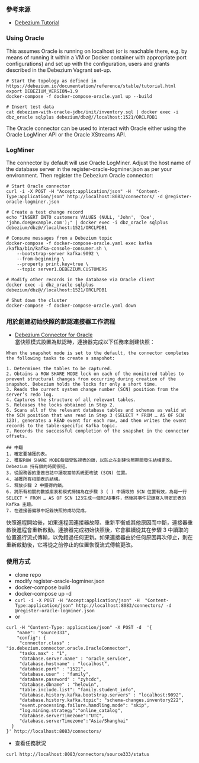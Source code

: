 ### 參考來源
- [Debezium Tutorial](https://github.com/debezium/debezium-examples/tree/main/tutorial)       


### Using Oracle
This assumes Oracle is running on localhost (or is reachable there, e.g. by means of running it within a VM or Docker container with appropriate port configurations) and set up with the configuration, users and grants described in the Debezium Vagrant set-up.
```
# Start the topology as defined in https://debezium.io/documentation/reference/stable/tutorial.html
export DEBEZIUM_VERSION=1.9
docker-compose -f docker-compose-oracle.yaml up --build

# Insert test data
cat debezium-with-oracle-jdbc/init/inventory.sql | docker exec -i dbz_oracle sqlplus debezium/dbz@//localhost:1521/ORCLPDB1
```

The Oracle connector can be used to interact with Oracle either using the Oracle LogMiner API or the Oracle XStreams API.

### LogMiner
The connector by default will use Oracle LogMiner. Adjust the host name of the database server in the register-oracle-logminer.json as per your environment. Then register the Debezium Oracle connector:
```
# Start Oracle connector
curl -i -X POST -H "Accept:application/json" -H  "Content-Type:application/json" http://localhost:8083/connectors/ -d @register-oracle-logminer.json

# Create a test change record
echo "INSERT INTO customers VALUES (NULL, 'John', 'Doe', 'john.doe@example.com');" | docker exec -i dbz_oracle sqlplus debezium/dbz@//localhost:1521/ORCLPDB1

# Consume messages from a Debezium topic
docker-compose -f docker-compose-oracle.yaml exec kafka /kafka/bin/kafka-console-consumer.sh \
    --bootstrap-server kafka:9092 \
    --from-beginning \
    --property print.key=true \
    --topic server1.DEBEZIUM.CUSTOMERS

# Modify other records in the database via Oracle client
docker exec -i dbz_oracle sqlplus debezium/dbz@//localhost:1521/ORCLPDB1

# Shut down the cluster
docker-compose -f docker-compose-oracle.yaml down
```


### 用於創建初始快照的默認連接器工作流程
- [Debezium Connector for Oracle](https://debezium.io/documentation/reference/stable/connectors/oracle.html)  
當快照模式設置為默認時，連接器完成以下任務來創建快照：
```
When the snapshot mode is set to the default, the connector completes the following tasks to create a snapshot:

1. Determines the tables to be captured.
2. Obtains a ROW SHARE MODE lock on each of the monitored tables to prevent structural changes from occurring during creation of the snapshot. Debezium holds the locks for only a short time.
3. Reads the current system change number (SCN) position from the server’s redo log.
4. Captures the structure of all relevant tables.
5. Releases the locks obtained in Step 2.
6. Scans all of the relevant database tables and schemas as valid at the SCN position that was read in Step 3 (SELECT * FROM …​ AS OF SCN 123), generates a READ event for each row, and then writes the event records to the table-specific Kafka topic.
7. Records the successful completion of the snapshot in the connector offsets.

## 中翻
1. 確定要捕獲的表。
2. 獲取ROW SHARE MODE每個受監視表的鎖，以防止在創建快照期間發生結構更改。Debezium 持有鎖的時間很短。
3. 從服務器的重做日誌中讀取當前系統更改號 (SCN) 位置。
4. 捕獲所有相關表的結構。
5. 釋放步驟 2 中獲得的鎖。
6. 將所有相關的數據庫表和模式掃描為在步驟 3 ( ) 中讀取的 SCN 位置有效，為每一行SELECT * FROM …​ AS OF SCN 123生成一個READ事件，然後將事件記錄寫入特定於表的 Kafka 主題。
7. 在連接器偏移中記錄快照的成功完成。
```
快照進程開始後，如果進程因連接器故障、重新平衡或其他原因而中斷，連接器重啟後進程會重新啟動。連接器完成初始快照後，它會繼續從其在步驟 3 中讀取的位置進行流式傳輸，以免錯過任何更新。如果連接器由於任何原因再次停止，則在重新啟動後，它將從之前停止的位置恢復流式傳輸更改。





### 使用方式
- clone repo
- modify register-oracle-logminer.json
- docker-compose build
- docker-compose up -d
- `curl -i -X POST -H "Accept:application/json" -H  "Content-Type:application/json" http://localhost:8083/connectors/ -d @register-oracle-logminer.json`
- or
```
curl -H "Content-Type: application/json" -X POST -d  '{
    "name": "source333", 
    "config": {
     "connector.class" : "io.debezium.connector.oracle.OracleConnector",
     "tasks.max" : "1",
     "database.server.name" : "oracle_service",
     "database.hostname" : "localhost",
     "database.port" : "1521",
     "database.user" : "family",
     "database.password" : "zyhcdc",
     "database.dbname" : "helowin",
     "table.include.list": "family.student_info",
     "database.history.kafka.bootstrap.servers" : "localhost:9092",
     "database.history.kafka.topic": "schema-changes.inventory222",
     "event.processing.failure.handling.mode": "skip",
     "log.mining.strategy":"online_catalog",
     "database.serverTimezone":"UTC",
     "database.serverTimezone":"Asia/Shanghai"
  }
}' http://localhost:8083/connectors/
```

- 查看任務狀況
```
curl http://localhost:8083/connectors/source333/status
```

